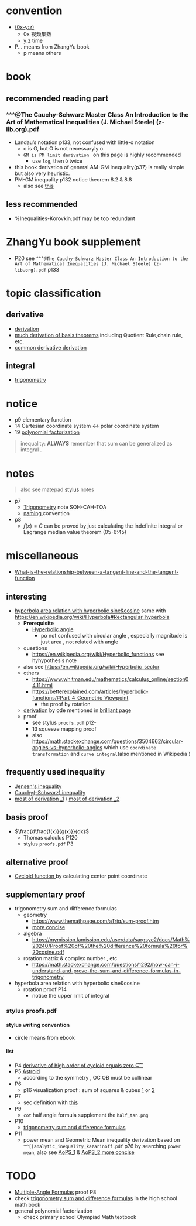 # convention 
- [(0x-y:z)](https://www.iqihang.com/ark/record/7191/8673/1507816/161543942/3/72/2/4555)
  - 0x 视频集数
  - y:z time
- P... means from ZhangYu book
  - p means others
# book 
## recommended reading part
### ^^^@The Cauchy-Schwarz Master Class An Introduction to the Art of Mathematical Inequalities (J. Michael Steele) (z-lib.org).pdf
- Landau’s notation p133, not confused with little-o notation 
  - o is O, but O is not necessaryly o.
  - `GM is PM limit derivation ` on this page is highly recommended 
    - use `log`, then `O` twice
- this book derivation of general AM-GM Inequality(p37) is really simple but also very heuristic.  
- PM-GM inequality p132 notice theorem 8.2 & 8.8
  - also see [this](#PM)
## less recommended 
- %Inequalities-Korovkin.pdf may be too redundant 
# ZhangYu book supplement
- P20 see `^^^@The Cauchy-Schwarz Master Class An Introduction to the Art of Mathematical Inequalities (J. Michael Steele) (z-lib.org).pdf` p133 
# topic classification 

## derivative  
- [derivation](https://www.wyzant.com/resources/lessons/math/calculus/derivative_proofs/a_to_the_x)
- [much derivation of basis theorems](https://tutorial.math.lamar.edu/classes/calci/DerivativeProofs.aspx#mjx-eqn-eqeq1) including Quotient Rule,chain rule, etc.
- [common derivative derivation](https://www.wyzant.com/resources/lessons/math/calculus/derivative_proofs/)

## integral 
- [ trigonometry ](https://tutorial.math.lamar.edu/classes/calcii/integralswithtrig.aspx)
# notice 
- p9 elementary function
- 14 Cartesian coordinate system <-> polar coordinate system
- 19 [polynomial factorization](https://tutorial.math.lamar.edu/classes/alg/factoring.aspx)
> inequality: **ALWAYS** remember that sum can be generalized as integral .
# notes
> also see matepad [stylus](#stylus) notes
- p7 
  - [Trigonometry](https://en.wikipedia.org/wiki/Trigonometry) note SOH-CAH-TOA
  - [naming ](https://www.quora.com/Why-is-sin-the-opposite-of-CSC-and-cos-the-opposite-of-sec)convention<a id="naming_convention"></a>
- p8 
  - $f(x)=C$ can be proved by just calculating the indefinite integral or Lagrange median value theorem (05-6:45)
# miscellaneous 
- [What-is-the-relationship-between-a-tangent-line-and-the-tangent-function](https://www.quora.com/What-is-the-relationship-between-a-tangent-line-and-the-tangent-function)
## interesting 
- [hyperbola area relation with hyperbolic sine&cosine](https://brilliant.org/wiki/hyperbolic-trigonometric-functions/)<a id="hyperbola"></a> same with https://en.wikipedia.org/wiki/Hyperbola#Rectangular_hyperbola
  - **Prerequisite** 
    - [Hyperbolic angle](https://en.wikipedia.org/wiki/Hyperbolic_angle) 
      - po not confused with circular angle , especially magnitude is just area , not related with angle
  - questions 
    - https://en.wikipedia.org/wiki/Hyperbolic_functions see hyhypothesis note
  - also see https://en.wikipedia.org/wiki/Hyperbolic_sector
  - others
    - https://www.whitman.edu/mathematics/calculus_online/section04.11.html
    - https://betterexplained.com/articles/hyperbolic-functions/#Part_4_Geometric_Viewpoint
      - the proof by rotation<a id="weird"></a>
  - [derivation](http://tediousderivations.blogspot.com/2013/08/hyperbolic-functions.html) by ode mentioned in [brilliant page](#hyperbola)
  - proof 
    - see stylus `proofs.pdf` p12-
    - 13  squeeze mapping proof
    - also https://math.stackexchange.com/questions/3504662/circular-angles-vs-hyperbolic-angles which use `coordinate transformation` and `curve integral`(also mentioned in Wikipedia ) 
## frequently used inequality 
- [Jensen's inequality ](https://artofproblemsolving.com/wiki/index.php/Jensen's_Inequality)
- [Cauchy(–Schwarz) inequality](https://en.wikipedia.org/wiki/Cauchy%E2%80%93Schwarz_inequality#real_number_proof)
- [most of derivation _1](https://www.cut-the-knot.org/proofs/ExponentialInequalityForMeans.shtml) / [most of derivation _2](https://en.wikipedia.org/wiki/List_of_inequalities#Geometry)
## basis proof
- $\frac{d\frac{f(x)}{g(x)}}{dx}$ 
  - Thomas calculus P120
  - stylus `proofs.pdf` P3  

## alternative proof
- [Cycloid function ](https://en.wikipedia.org/wiki/Cycloid) by calculating center point coordinate 

## supplementary proof
- trigonometry sum and difference formulas<a id="trigonometry1"></a>  
  - geometry
    - https://www.themathpage.com/aTrig/sum-proof.htm
    - [more concise](https://math.stackexchange.com/questions/1382661/looking-for-an-alternative-proof-of-the-angle-difference-expansion/1382809#1382809)
  - algebra
    - https://mymission.lamission.edu/userdata/sargsye2/docs/Math%20240/Proof%20of%20the%20difference%20formula%20for%20cosine.pdf
  - rotation matrix & complex number , etc
    - https://math.stackexchange.com/questions/1292/how-can-i-understand-and-prove-the-sum-and-difference-formulas-in-trigonometry
- hyperbola area relation with hyperbolic sine&cosine
  - rotation proof P14
    - notice the upper limit of integral 
### stylus proofs.pdf<a id="stylus"></a>
#### stylus writing convention 
- circle means from ebook 
#### list 
- P4 [ derivative of high order of cycloid  equals zero $C^\infty$](https://en.wikipedia.org/wiki/Cycloid) 
- P5 [Astroid](https://proofwiki.org/wiki/Equation_of_Astroid/Parametric_Form)
  - according to the symmetry , OC OB must be collinear
- P6
  - p16 visualization proof : sum of squares & cubes [1](https://www.geogebra.org/m/Ka5xBBkH) or [2](https://math.stackexchange.com/questions/3081649/understanding-some-proofs-without-words-for-sums-of-consecutive-numbers-consecu)
- P7
  - sec definition with [this](#naming_convention) 
- P9 
  - `cot` half angle formula  supplement the `half_tan.png`
- P10
  - [trigonometry sum and difference formulas](#trigonometry1)
- P11<a id="PM"></a>
  - power mean and Geometric Mean inequality derivation based on `^^[[analytic_inequality_kazarinoff.pdf` p76 by searching `power mean`, also see [AoPS_1](https://artofproblemsolving.com/wiki/index.php/Root-Mean_Square-Arithmetic_Mean-Geometric_Mean-Harmonic_mean_Inequality) & [AoPS_2 more concise](https://artofproblemsolving.com/wiki/index.php/Power_Mean_Inequality)
# TODO
- [Multiple-Angle Formulas](https://mathworld.wolfram.com/Multiple-AngleFormulas.html) proof P8 
- check [trigonometry sum and difference formulas](#trigonometry1) in the high school math book
- general polynomial factorization
  - check primary school Olympiad Math textbook 